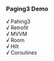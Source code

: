 ### Paging3 Demo

√ Pahing3 <br/>
√ Retrofit <br/>
√ MVVM <br/>
√ Room <br/>
√ Hilt <br/>
√ Coroutines 

